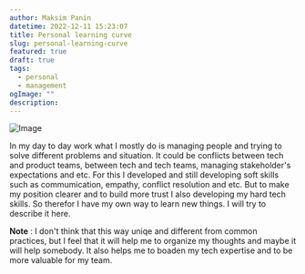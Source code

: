 ```yaml
---
author: Maksim Panin
datetime: 2022-12-11 15:23:07
title: Personal learning curve
slug: personal-learning-curve
featured: true
draft: true
tags:
  - personal
  - management
ogImage: ""
description:
---
```


![Image](/post/personal-learning-curve/emile-perron-xrVDYZRGdw4-unsplash.jpg)

In my day to day work what I mostly do is managing people and trying to solve different problems and situation. It could be conflicts between tech and product teams, between tech and tech teams, managing stakeholder's expectations and etc. For this I developed and still developing soft skills such as commumication, empathy, conflict resolution and etc. But to make my position clearer and to build more trust I also developing my hard tech skills. So therefor I have my own way to learn new things. I will try to describe it here.

**Note** : I don't think that this way uniqe and different from common practices, but I feel that it will help me to organize my thoughts and maybe it will help somebody. It also helps me to boaden my tech expertise and to be more valuable for my team.
